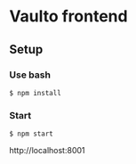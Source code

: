 #  Vaulto frontend 


## Setup

### Use bash

```
$ npm install
```

### Start

```
$ npm start         
```

http://localhost:8001




